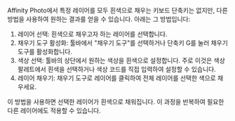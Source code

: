 Affinity Photo에서 특정 레이어를 모두 흰색으로 채우는 키보드 단축키는 없지만, 다른 방법을 사용하여 원하는 결과를 얻을 수 있습니다. 아래는 그 방법입니다:

1. 레이어 선택: 흰색으로 채우고자 하는 레이어를 선택합니다.
1. 채우기 도구 활성화: 툴바에서 "채우기 도구"를 선택하거나 단축키 G를 눌러 채우기 도구를 활성화합니다.
1. 색상 선택: 툴바의 상단에서 원하는 색상을 흰색으로 설정합니다. 주로 이것은 색상 팔레트에서 흰색을 선택하거나 색상 코드를 직접 입력하여 설정할 수 있습니다.
1. 레이어 채우기: 채우기 도구로 레이어를 클릭하여 전체 레이어를 선택한 색으로 채우세요.

이 방법을 사용하면 선택한 레이어가 흰색으로 채워집니다. 이 과정을 반복하여 필요한 다른 레이어에도 적용할 수 있습니다.